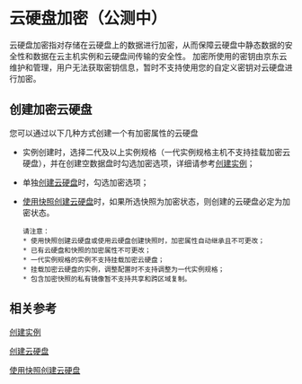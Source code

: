 # 云硬盘加密（公测中）

云硬盘加密指对存储在云硬盘上的数据进行加密，从而保障云硬盘中静态数据的安全性和数据在云主机实例和云硬盘间传输的安全性。
加密所使用的密钥由京东云维护和管理，用户无法获取密钥信息，暂时不支持使用您的自定义密钥对云硬盘进行加密。

## 创建加密云硬盘

您可以通过以下几种方式创建一个有加密属性的云硬盘

* 实例创建时，选择二代及以上实例规格（一代实例规格主机不支持挂载加密云硬盘），并在创建空数据盘时勾选加密选项，详细请参考[创建实例](../Instance/Create-Instance.md)；
* 单独[创建云硬盘](http://docs.jdcloud.com/cn/cloud-disk-service/create-cloud-disk)时，勾选加密选项；
* [使用快照创建云硬盘](http://docs.jdcloud.com/cn/cloud-disk-service/create-disk-by-snapshot)时，如果所选快照为加密状态，则创建的云硬盘必定为加密状态。



      请注意：
      * 使用快照创建云硬盘或使用云硬盘创建快照时，加密属性自动继承且不可更改；
      * 已有云硬盘和快照的加密属性不可更改；
      * 一代实例规格的实例不支持挂载加密云硬盘；
      * 挂载加密云硬盘的实例，调整配置时不支持调整为一代实例规格；
      * 包含加密快照的私有镜像暂不支持共享和跨区域复制。



## 相关参考

[创建实例](../Instance/Create-Instance.md)

[创建云硬盘](http://docs.jdcloud.com/cn/cloud-disk-service/create-cloud-disk)

[使用快照创建云硬盘](http://docs.jdcloud.com/cn/cloud-disk-service/create-disk-by-snapshot)